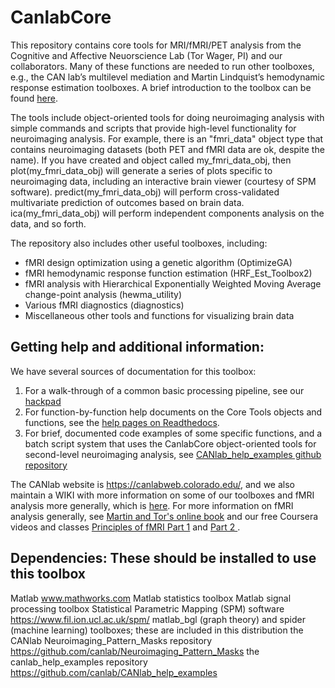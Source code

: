 CanlabCore
==========

This repository contains core tools for MRI/fMRI/PET analysis from the Cognitive and Affective Neuorscience Lab (Tor Wager, PI) and our collaborators.  Many of these functions are needed to run other toolboxes, e.g., the CAN lab’s multilevel mediation and Martin Lindquist’s hemodynamic response estimation toolboxes. A brief introduction to the toolbox can be found <a href = "http://canlab.github.io/CanlabCore">here</a>. 

The tools include object-oriented tools for doing neuroimaging analysis with simple commands and scripts that provide high-level functionality for neuroimaging analysis.  For example, there is an "fmri_data" object type that contains neuroimaging datasets (both PET and fMRI data are ok, despite the name). If you have created and object called my_fmri_data_obj, then plot(my_fmri_data_obj) will generate a series of plots specific to neuroimaging data, including an interactive brain viewer (courtesy of SPM software).  predict(my_fmri_data_obj) will perform cross-validated multivariate prediction of outcomes based on brain data.  ica(my_fmri_data_obj) will perform independent components analysis on the data, and so forth.

The repository also includes other useful toolboxes, including:
- fMRI design optimization using a genetic algorithm (OptimizeGA)
- fMRI hemodynamic response function estimation (HRF_Est_Toolbox2)
- fMRI analysis with Hierarchical Exponentially Weighted Moving Average change-point analysis (hewma_utility)
- Various fMRI diagnostics (diagnostics)
- Miscellaneous other tools and functions for visualizing brain data

Getting help and additional information:
------------------------------------------------------------
We have several sources of documentation for this toolbox:

1.  For a walk-through of a common basic processing pipeline, see our <a href='https://canlabreposguide.hackpad.com/CANLab-Repository-Guide-aGTiWJr0zbt'>hackpad</a>
2.  For function-by-function help documents on the Core Tools objects and functions, see the <a href = http://canlabcore.readthedocs.org/en/latest/>help pages on Readthedocs</a>.
3.  For brief, documented code examples of some specific functions, and a batch script system that uses the CanlabCore object-oriented tools for second-level neuroimaging analysis, see <a href='https://github.com/canlab/CANlab_help_examples'>CANlab_help_examples github repository</a>

The CANlab website is https://canlabweb.colorado.edu/, and we also maintain a WIKI with more information on some of our toolboxes and fMRI analysis more generally, which is <a href = "https://canlabweb.colorado.edu/wiki/doku.php/help/fmri_tools_documentation">here</a>.  For more information on fMRI analysis generally, see <a href = "https://leanpub.com/principlesoffmri">Martin and Tor's online book</a> and our free Coursera videos and classes <a href = "https://www.coursera.org/learn/functional-mri">Principles of fMRI Part 1</a> and <a href = "https://www.coursera.org/learn/functional-mri-2">Part 2 </a>.

Dependencies: These should be installed to use this toolbox
------------------------------------------------------------
Matlab www.mathworks.com
Matlab statistics toolbox
Matlab signal processing toolbox
Statistical Parametric Mapping (SPM) software https://www.fil.ion.ucl.ac.uk/spm/
<recommended> matlab_bgl (graph theory) and spider (machine learning) toolboxes; these are included in this distribution
<recommended> the CANlab Neuroimaging_Pattern_Masks repository https://github.com/canlab/Neuroimaging_Pattern_Masks
<recommended> the canlab_help_examples repository  https://github.com/canlab/CANlab_help_examples
  
  
